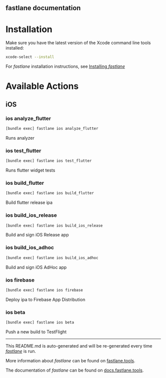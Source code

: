 fastlane documentation
----

# Installation

Make sure you have the latest version of the Xcode command line tools installed:

```sh
xcode-select --install
```

For _fastlane_ installation instructions, see [Installing _fastlane_](https://docs.fastlane.tools/#installing-fastlane)

# Available Actions

## iOS

### ios analyze_flutter

```sh
[bundle exec] fastlane ios analyze_flutter
```

Runs analyzer

### ios test_flutter

```sh
[bundle exec] fastlane ios test_flutter
```

Runs flutter widget tests

### ios build_flutter

```sh
[bundle exec] fastlane ios build_flutter
```

Build flutter release ipa

### ios build_ios_release

```sh
[bundle exec] fastlane ios build_ios_release
```

Build and sign iOS Release app

### ios build_ios_adhoc

```sh
[bundle exec] fastlane ios build_ios_adhoc
```

Build and sign iOS AdHoc app

### ios firebase

```sh
[bundle exec] fastlane ios firebase
```

Deploy ipa to Firebase App Distribution

### ios beta

```sh
[bundle exec] fastlane ios beta
```

Push a new build to TestFlight

----

This README.md is auto-generated and will be re-generated every time [_fastlane_](https://fastlane.tools) is run.

More information about _fastlane_ can be found on [fastlane.tools](https://fastlane.tools).

The documentation of _fastlane_ can be found on [docs.fastlane.tools](https://docs.fastlane.tools).
